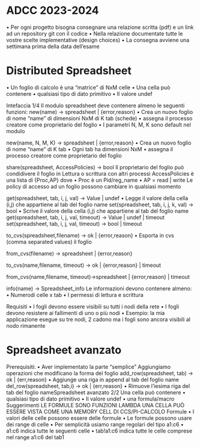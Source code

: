 # ADCC 2023-2024
• Per ogni progetto bisogna consegnare una relazione scritta (pdf) e un link ad un repository git con il codice
• Nella relazione documentate tutte le vostre scelte implementative (design choices)
• La consegna avviene una settimana prima della data dell’esame

# Distributed Spreadsheet
• Un foglio di calcolo è una “matrice” di NxM celle
• Una cella può contenere 
• qualsiasi tipo di dato primitivo
• Il valore undef

Intefaccia 1/4 
Il modulo spreadsheet deve contenere almeno le seguenti funzioni: 
new(name) -> spreadsheet | {error,reason} 
• Crea un nuovo foglio di nome “name” di dimensioni NxM di K tab (schede) 
• assegna il processo creatore come proprietario del foglio 
• I parametri N, M, K  sono default nel modulo 



new(name, N, M, K) -> spreadsheet | {error,reason} • Crea un nuovo foglio di nome “name” di K tab 
• Ogni tab ha dimensioni NxM 
• assegna il processo creatore come proprietario del foglio

share(spreadsheet, AccessPolicies) -> bool 
Il proprietario del foglio può condidivere il foglio in Lettura o scrittura con altri processi
 AccessPolicies è una lista di {Proc,AP} dove 
 • Proc è un Pid/reg_name • AP = read | write 
 Le policy di accesso ad un foglio possono cambiare in qualsiasi momento

get(spreadsheet, tab, i, j, val) -> Value | undef 
• Legge il valore della cella (i,j) che appartiene al tab del foglio name 
set(spreadsheet, tab, i, j, k, val) -> bool 
• Scrive il valore della cella (i,j) che appartiene al tab del foglio name 
get(spreadsheet, tab, i, j, val, timeout) -> Value | undef | timeout 
set(spreadsheet, tab, i, j, val, timeout) -> bool | timeout

to_cvs(spreadsheet,filename) -> ok | {error,reason} 
• Esporta in cvs (comma separated values) il foglio 

from_cvs(filename) -> spreadsheet | {error,reason} 

to_cvs(name,filename, timeout) -> ok | {error,reason} | timeout 

from_cvs(name,filename, timeout)->spreadsheet | {error,reason} | timeout 

info(name) -> Spreadsheet_info Le informazioni devono contenere almeno: 
• Numerodi celle x tab 
• I permessi di lettura e scrittura

Requisiti 
• I fogli devono essere visibili su tutti i nodi della rete 
• I fogli devono resistere ai fallimenti di uno o più nodi • Esempio: la mia applicazione esegue su tre nodi, 2 cadono ma i fogli sono ancora visibili al nodo rimanente


# Spreadsheet avanzato 
 Prerequisiti: • Aver implementato la parte “semplice” 
 Aggiungiamo operazioni che modificano la forma del foglio 
 add_row(spreadsheet, tab) -> ok | {err,reason} 
 • Aggiunge una riga in append al tab del foglio name 
 del_row(spreadsheet, tab,i) -> ok | {err,reason} 
 • Rimuove l’iesima riga del tab del foglio nameSpreadsheet avanzato 2/2 
 Una cella può contenere 
 • qualsiasi tipo di dato primitivo 
 • Il valore undef 
 • una formula/macro
Suggerimenti 
LE FORMULE SONO FUNZIONI LAMBDA 
UNA CELLA PUÒ ESSERE VISTA COME UNA MEMORY CELL DI CCS/PI-CALCOLO
Formule 
• I valori delle celle possono essere delle formule 
• Le formule possono usare dei range di celle 
• Per semplicità usiamo range regolari del tipo a1:c6 • a1:c6 indica tutte le seguenti celle 
• tab!a1:c6 indica tutte le celle comprese nel range a1:c6 del tab1
